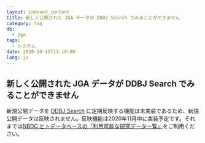 ```yaml
---
layout: indexed_content
title: 新しく公開された JGA データが DDBJ Search でみることができません
category: faq
db:
  - jga
tags: 
  - システム
date: 2020-10-15T11:19:00
lang: ja
---
```


## 新しく公開された JGA データが DDBJ Search でみることができません

<p>新規公開データを <a href="https://ddbj.nig.ac.jp/search">DDBJ Search</a> に定期反映する機能は未実装であるため、新規公開データは反映されません。反映機能は2020年11月中に実装予定です。それまでは<a href="https://humandbs.biosciencedbc.jp/data-use/all-researches">NBDC ヒトデータベースの「利用可能な研究データ一覧」</a>をご利用ください。</p>